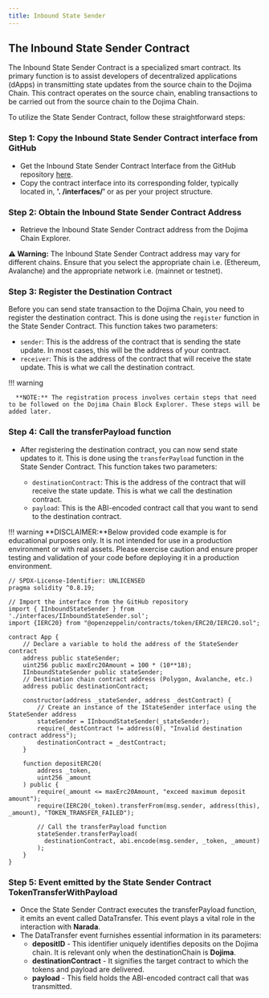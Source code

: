 ```yaml
---
title: Inbound State Sender
---
```


## The Inbound State Sender Contract

The Inbound State Sender Contract is a specialized smart contract.
Its primary function is to assist developers of decentralized applications
(dApps) in transmitting state updates from the source chain to the Dojima Chain.
This contract operates on the source chain,
enabling transactions to be carried out from the source chain to the Dojima Chain.

To utilize the State Sender Contract, follow these straightforward steps:
### Step 1: Copy the Inbound State Sender Contract interface from GitHub

* Get the Inbound State Sender Contract Interface from the GitHub repository [here](https://github.com/dojimanetwork/dojima-evm-contracts/blob/main/contracts/interfaces/IInboundStateSender.sol).
* Copy the contract interface into its corresponding folder, typically located in, **'. /interfaces/'** or as per your project structure.

### Step 2: Obtain the Inbound State Sender Contract Address

* Retrieve the Inbound State Sender Contract address from the Dojima Chain Explorer.

**⚠️ Warning:** The Inbound State Sender Contract address may vary for different chains. Ensure that you select the appropriate chain i.e. (Ethereum, Avalanche) and the appropriate network i.e. (mainnet or testnet).

### Step 3: Register the Destination Contract
Before you can send state transaction to the Dojima Chain, you need to register the destination contract. This is done using the `register` function in the State Sender Contract. This function takes two parameters:

- `sender`: This is the address of the contract that is sending the state update. In most cases, this will be the address of your contract.
- `receiver`: This is the address of the contract that will receive the state update. This is what we call the destination contract.

> 
!!! warning

      **NOTE:** The registration process involves certain steps that need to be followed on the Dojima Chain Block Explorer. These steps will be added later.

### Step 4: Call the transferPayload function

* After registering the destination contract, you can now send state updates to it. This is done using the `transferPayload` function in the State Sender Contract. This function takes two parameters:

  - `destinationContract`: This is the address of the contract that will receive the state update. This is what we call the destination contract.
  - `payload`: This is the ABI-encoded contract call that you want to send to the destination contract.

> 
!!! warning 
    **DISCLAIMER:**Below provided code example is for educational purposes only. It is not intended for use in a production environment or with real assets. Please exercise caution and ensure proper testing and validation of your code before deploying it in a production environment.

```solidity
// SPDX-License-Identifier: UNLICENSED
pragma solidity ^0.8.19;

// Import the interface from the GitHub repository
import { IInboundStateSender } from './interfaces/IInboundStateSender.sol';
import {IERC20} from "@openzeppelin/contracts/token/ERC20/IERC20.sol";

contract App {
    // Declare a variable to hold the address of the StateSender contract
    address public stateSender;
    uint256 public maxErc20Amount = 100 * (10**18);
    IInboundStateSender public stateSender;
    // Destination chain contract address (Polygon, Avalanche, etc.)
    address public destinationContract;
  
    constructor(address _stateSender, address _destContract) {
        // Create an instance of the IStateSender interface using the StateSender address
        stateSender = IInboundStateSender(_stateSender);
        require(_destContract != address(0), "Invalid destination contract address");
        destinationContract = _destContract;
    }
  
    function depositERC20(
        address _token,
        uint256 _amount
    ) public {
        require(_amount <= maxErc20Amount, "exceed maximum deposit amount");
        require(IERC20(_token).transferFrom(msg.sender, address(this), _amount), "TOKEN_TRANSFER_FAILED");
      
        // Call the transferPayload function
        stateSender.transferPayload(
          destinationContract, abi.encode(msg.sender, _token, _amount)
        );
    }
}
```

### Step 5: Event emitted by the State Sender Contract TokenTransferWithPayload
* Once the State Sender Contract executes the transferPayload function, it emits an event called DataTransfer. This event plays a vital role in the interaction with **Narada**.
* The DataTransfer event furnishes essential information in its parameters:
  * **depositID** - This identifier uniquely identifies deposits on the Dojima chain. It is relevant only when the destinationChain is **Dojima**.
  * **destinationContract** - It signifies the target contract to which the tokens and payload are delivered.
  * **payload** - This field holds the ABI-encoded contract call that was transmitted.